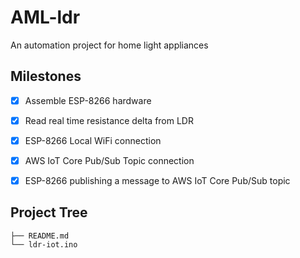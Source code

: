 # AML-ldr
An automation project for home light appliances

## Milestones
- [x] Assemble ESP-8266 hardware


- [x] Read real time resistance delta from LDR


- [x] ESP-8266 Local WiFi connection


- [x] AWS IoT Core Pub/Sub Topic connection


- [x] ESP-8266 publishing a message to AWS IoT Core Pub/Sub topic

## Project Tree
```
├── README.md
└── ldr-iot.ino
```
